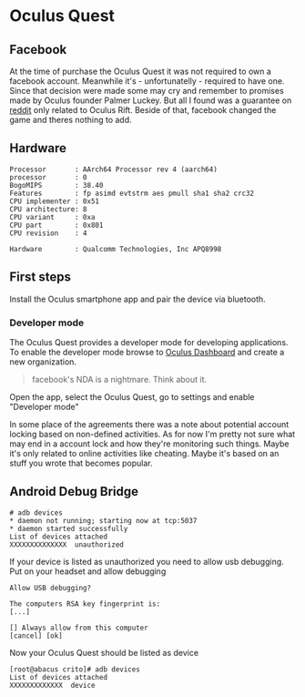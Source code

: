 # Oculus Quest

## Facebook

At the time of purchase the Oculus Quest it was not required to own a facebook account.
Meanwhile it's - unfortunatelly - required to have one. Since that decision were made
some may cry and remember to promises made by Oculus founder Palmer Luckey.
But all I found was a guarantee on [reddit](https://www.reddit.com/r/oculus/comments/21cy9n/the_future_of_vr/cgbz2vw?utm_source=share&utm_medium=web2x&context=3)
only related to Oculus Rift. Beside of that, facebook changed the game and theres nothing to add.

## Hardware

    Processor       : AArch64 Processor rev 4 (aarch64)
    processor       : 0
    BogoMIPS        : 38.40
    Features        : fp asimd evtstrm aes pmull sha1 sha2 crc32
    CPU implementer : 0x51
    CPU architecture: 8
    CPU variant     : 0xa
    CPU part        : 0x801
    CPU revision    : 4

    Hardware        : Qualcomm Technologies, Inc APQ8998

## First steps

Install the Oculus smartphone app and pair the device via bluetooth.

### Developer mode

The Oculus Quest provides a developer mode for developing applications.
To enable the developer mode browse to [Oculus Dashboard](https://dashboard.oculus.com/organizations/create/)
and create a new organization.

> facebook's NDA is a nightmare. Think about it.

Open the app, select the Oculus Quest, go to settings and enable "Developer mode"

In some place of the agreements there was a note about potential account locking
based on non-defined activities. As for now I'm pretty not sure what may end in a account lock
and how they're monitoring such things.
Maybe it's only related to online activities like cheating. Maybe it's based on an stuff you wrote that becomes popular.

## Android Debug Bridge

    # adb devices
    * daemon not running; starting now at tcp:5037
    * daemon started successfully
    List of devices attached
    XXXXXXXXXXXXXX  unauthorized

If your device is listed as unauthorized you need to allow usb debugging.
Put on your headset and allow debugging

    Allow USB debugging?

    The computers RSA key fingerprint is:
    [...]

    [] Always allow from this computer
    [cancel] [ok]

Now your Oculus Quest should be listed as device

    [root@abacus crito]# adb devices
    List of devices attached
    XXXXXXXXXXXXX  device
